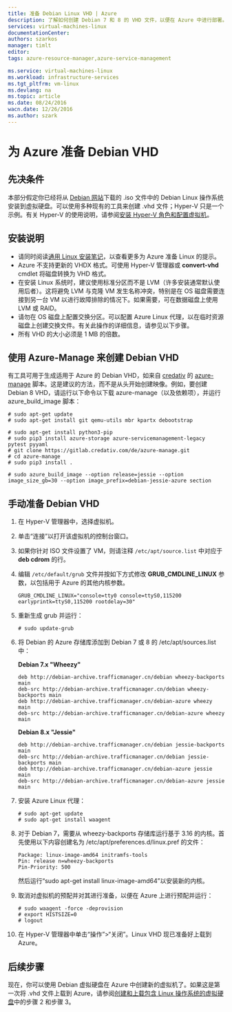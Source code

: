 ```yaml
---
title: 准备 Debian Linux VHD | Azure
description: 了解如何创建 Debian 7 和 8 的 VHD 文件，以便在 Azure 中进行部署。
services: virtual-machines-linux
documentationCenter: 
authors: szarkos
manager: timlt
editor: 
tags: azure-resource-manager,azure-service-management

ms.service: virtual-machines-linux
ms.workload: infrastructure-services
ms.tgt_pltfrm: vm-linux
ms.devlang: na
ms.topic: article
ms.date: 08/24/2016
wacn.date: 12/26/2016
ms.author: szark
---
```


# 为 Azure 准备 Debian VHD

## 先决条件
本部分假定你已经将从 [Debian 网站](https://www.debian.org/distrib/)下载的 .iso 文件中的 Debian Linux 操作系统安装到虚拟硬盘。可以使用多种现有的工具来创建 .vhd 文件；Hyper-V 只是一个示例。有关 Hyper-V 的使用说明，请参阅[安装 Hyper-V 角色和配置虚拟机](https://technet.microsoft.com/zh-cn/library/hh846766.aspx)。

## 安装说明

- 请同时阅读[通用 Linux 安装笔记](./virtual-machines-linux-create-upload-generic.md#general-linux-installation-notes)，以查看更多为 Azure 准备 Linux 的提示。
- Azure 不支持更新的 VHDX 格式。可使用 Hyper-V 管理器或 **convert-vhd** cmdlet 将磁盘转换为 VHD 格式。
- 在安装 Linux 系统时，建议使用标准分区而不是 LVM（许多安装通常默认使用后者）。这将避免 LVM 与克隆 VM 发生名称冲突，特别是在 OS 磁盘需要连接到另一台 VM 以进行故障排除的情况下。如果需要，可在数据磁盘上使用 LVM 或 RAID。
- 请勿在 OS 磁盘上配置交换分区。可以配置 Azure Linux 代理，以在临时资源磁盘上创建交换文件。有关此操作的详细信息，请参见以下步骤。
- 所有 VHD 的大小必须是 1 MB 的倍数。

## 使用 Azure-Manage 来创建 Debian VHD

有工具可用于生成适用于 Azure 的 Debian VHD，如来自 [credativ](http://www.credativ.com/) 的 [azure-manage](https://gitlab.credativ.com/de/azure-manage) 脚本。这是建议的方法，而不是从头开始创建映像。例如，要创建 Debian 8 VHD，请运行以下命令以下载 azure-manage（以及依赖项），并运行 azure\_build\_image 脚本：

```
# sudo apt-get update
# sudo apt-get install git qemu-utils mbr kpartx debootstrap

# sudo apt-get install python3-pip
# sudo pip3 install azure-storage azure-servicemanagement-legacy pytest pyyaml
# git clone https://gitlab.credativ.com/de/azure-manage.git
# cd azure-manage
# sudo pip3 install .

# sudo azure_build_image --option release=jessie --option image_size_gb=30 --option image_prefix=debian-jessie-azure section
```

## 手动准备 Debian VHD

1. 在 Hyper-V 管理器中，选择虚拟机。

2. 单击“连接”以打开该虚拟机的控制台窗口。

3. 如果你针对 ISO 文件设置了 VM，则请注释 `/etc/apt/source.list` 中对应于 **deb cdrom** 的行。

4. 编辑 `/etc/default/grub` 文件并按如下方式修改 **GRUB\_CMDLINE\_LINUX** 参数，以包括用于 Azure 的其他内核参数。

    ```
    GRUB_CMDLINE_LINUX="console=tty0 console=ttyS0,115200 earlyprintk=ttyS0,115200 rootdelay=30"
    ```

5. 重新生成 grub 并运行：

    ```
    # sudo update-grub
    ```

6. 将 Debian 的 Azure 存储库添加到 Debian 7 或 8 的 /etc/apt/sources.list 中：

    **Debian 7.x "Wheezy"**

    ```
    deb http://debian-archive.trafficmanager.cn/debian wheezy-backports main
    deb-src http://debian-archive.trafficmanager.cn/debian wheezy-backports main
    deb http://debian-archive.trafficmanager.cn/debian-azure wheezy main
    deb-src http://debian-archive.trafficmanager.cn/debian-azure wheezy main
    ```

    **Debian 8.x "Jessie"**

    ```
    deb http://debian-archive.trafficmanager.cn/debian jessie-backports main
    deb-src http://debian-archive.trafficmanager.cn/debian jessie-backports main
    deb http://debian-archive.trafficmanager.cn/debian-azure jessie main
    deb-src http://debian-archive.trafficmanager.cn/debian-azure jessie main
    ```

7. 安装 Azure Linux 代理：

    ```
    # sudo apt-get update
    # sudo apt-get install waagent
    ```

8. 对于 Debian 7，需要从 wheezy-backports 存储库运行基于 3.16 的内核。首先使用以下内容创建名为 /etc/apt/preferences.d/linux.pref 的文件：

    ```
    Package: linux-image-amd64 initramfs-tools
    Pin: release n=wheezy-backports
    Pin-Priority: 500
    ```

    然后运行“sudo apt-get install linux-image-amd64”以安装新的内核。

8. 取消对虚拟机的预配并对其进行准备，以便在 Azure 上进行预配并运行：

    ```
    # sudo waagent -force -deprovision
    # export HISTSIZE=0
    # logout
    ```

9. 在 Hyper-V 管理器中单击“操作”>“关闭”。Linux VHD 现已准备好上载到 Azure。

## 后续步骤

现在，你可以使用 Debian 虚拟硬盘在 Azure 中创建新的虚拟机了。如果这是第一次将 .vhd 文件上载到 Azure，请参阅[创建和上载包含 Linux 操作系统的虚拟硬盘](./virtual-machines-linux-classic-create-upload-vhd.md)中的步骤 2 和步骤 3。

<!---HONumber=Mooncake_Quality_Review_1215_2016-->